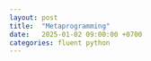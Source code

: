 ```yaml
---
layout: post
title:  "Metaprogramming"
date:   2025-01-02 09:00:00 +0700
categories: fluent python
---
```



